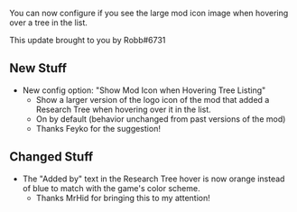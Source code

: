 You can now configure if you see the large mod icon image when hovering over a tree in the list.




This update brought to you by Robb#6731

## New Stuff

- New config option: "Show Mod Icon when Hovering Tree Listing"
  - Show a larger version of the logo icon of the mod that added a Research Tree when hovering over it in the list.
  - On by default (behavior unchanged from past versions of the mod)
  - Thanks Feyko for the suggestion!

## Changed Stuff

- The "Added by" text in the Research Tree hover is now orange instead of blue to match with the game's color scheme.
  - Thanks MrHid for bringing this to my attention!
